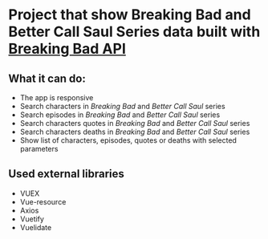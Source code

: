 # Project that show Breaking Bad and Better Call Saul Series data built with [Breaking Bad API](https://www.breakingbadapi.com/documentation)

## What it can do:
- The app is responsive
- Search characters in *Breaking Bad* and *Better Call Saul* series
- Search episodes in *Breaking Bad* and *Better Call Saul* series
- Search characters quotes in *Breaking Bad* and *Better Call Saul* series
- Search characters deaths in *Breaking Bad* and *Better Call Saul* series
- Show list of characters, episodes, quotes or deaths with selected parameters

## Used external libraries
- VUEX
- Vue-resource
- Axios
- Vuetify
- Vuelidate